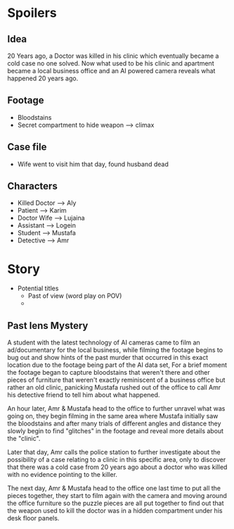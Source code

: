 # Spoilers
## Idea
20 Years ago, a Doctor was killed in his clinic which eventually became a cold case no one solved. Now what used to be his clinic and apartment became a local business office and an AI powered camera reveals what happened 20 years ago.
## Footage
- Bloodstains
- Secret compartment to hide weapon --> climax
## Case file
- Wife went to visit him that day, found husband dead
## Characters
- Killed Doctor --> Aly
- Patient --> Karim
- Doctor Wife --> Lujaina
- Assistant --> Logein
- Student --> Mustafa
- Detective --> Amr
# Story
- Potential titles
  - Past of view (word play on POV)
  - 
## Past lens Mystery

A student with the latest technology of AI cameras came to film an ad/documentary for the local business, while filming the footage begins to bug out and show hints of the past murder that occurred in this exact location due to the footage being part of the AI data set,
For a brief moment the footage began to capture bloodstains that weren't there and other pieces of furniture that weren't exactly reminiscent of a business office but rather an old clinic, panicking  Mustafa rushed out of the office to call Amr his detective friend to tell him about what happened.

An hour later, Amr & Mustafa head to the office to further unravel what was going on, they begin filming in the same area where Mustafa initially saw the bloodstains and after many trials of different angles and distance they slowly begin to find "glitches" in the footage and reveal more details about the "clinic". 

Later that day, Amr calls the police station to further investigate about the possibility of a case relating to a clinic in this specific area, only to discover that there was a cold case from 20 years ago about a doctor who was killed with no evidence pointing to the killer.

The next day, Amr & Mustafa head to the office one last time to put all the pieces together, they start to film again with the camera and moving around the office furniture so the puzzle pieces are all put together to find out that the weapon used to kill the doctor was in a hidden compartment under his desk floor panels.

